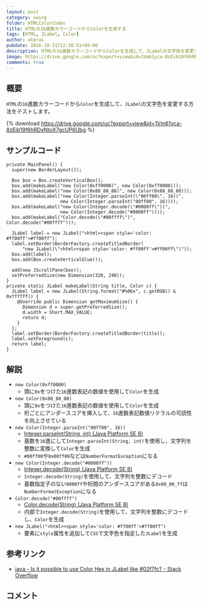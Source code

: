 ```yaml
---
layout: post
category: swing
folder: HTMLColorCodes
title: HTMLの16進数カラーコードからColorを生成する
tags: [HTML, JLabel, Color]
author: aterai
pubdate: 2016-10-31T12:38:51+09:00
description: HTMLの16進数カラーコードからColorを生成して、JLabelの文字色を変更する方法をテストします。
image: https://drive.google.com/uc?export=view&id=1Vm61yca-8zEib19f6hRDxNtoX7gcUP6Ubg
comments: true
---
```

## 概要
`HTML`の`16`進数カラーコードから`Color`を生成して、`JLabel`の文字色を変更する方法をテストします。

{% download https://drive.google.com/uc?export=view&id=1Vm61yca-8zEib19f6hRDxNtoX7gcUP6Ubg %}

## サンプルコード
<pre class="prettyprint"><code>private MainPanel() {
  super(new BorderLayout());

  Box box = Box.createVerticalBox();
  box.add(makeLabel("new Color(0xff0000)", new Color(0xff0000)));
  box.add(makeLabel("new Color(0x88_88_88)", new Color(0x88_88_88)));
  box.add(makeLabel("new Color(Integer.parseInt(\"00ff00\", 16))",
                    new Color(Integer.parseInt("00ff00", 16))));
  box.add(makeLabel("new Color(Integer.decode(\"#0000ff\"))",
                    new Color(Integer.decode("#0000ff"))));
  box.add(makeLabel("Color.decode(\"#00ffff\")", Color.decode("#00ffff")));

  JLabel label = new JLabel("&lt;html&gt;&lt;span style='color: #ff00ff'&gt;#ff00ff");
  label.setBorder(BorderFactory.createTitledBorder(
      "new JLabel(\"&lt;html&gt;&lt;span style='color: #ff00ff'&gt;#ff00ff\")"));
  box.add(label);
  box.add(Box.createVerticalGlue());

  add(new JScrollPane(box));
  setPreferredSize(new Dimension(320, 240));
}
private static JLabel makeLabel(String title, Color c) {
  JLabel label = new JLabel(String.format("#%06x", c.getRGB() &amp; 0xffffff)) {
    @Override public Dimension getMaximumSize() {
      Dimension d = super.getPreferredSize();
      d.width = Short.MAX_VALUE;
      return d;
    }
  };
  label.setBorder(BorderFactory.createTitledBorder(title));
  label.setForeground(c);
  return label;
}
</code></pre>

## 解説
- `new Color(0xff0000)`
    - 頭に`0x`をつけた`16`進数表記の数値を使用して`Color`を生成
- `new Color(0x88_88_88)`
    - 頭に`0x`をつけた`16`進数表記の数値を使用して`Color`を生成
    - 桁ごとにアンダースコアを挿入して、`16`進数表記数値リテラルの可読性を向上させている
- `new Color(Integer.parseInt("00ff00", 16))`
    - [Integer.parseInt(String, int) (Java Platform SE 8)](https://docs.oracle.com/javase/jp/8/docs/api/java/lang/Integer.html#parseInt-java.lang.String-int-)
    - 基数を`16`進にして`Integer.parseInt(String, int)`を使用し、文字列を整数に変換して`Color`を生成
    - `#00ff00`や`0x00ff00`などは`NumberFormatException`になる
- `new Color(Integer.decode("#0000ff"))`
    - [Integer.decode(String) (Java Platform SE 8)](https://docs.oracle.com/javase/jp/8/docs/api/java/lang/Integer.html#decode-java.lang.String-)
    - `Integer.decode(String)`を使用して、文字列を整数にデコード
    - 基数指定子のない`0000ff`や桁間のアンダースコアがある`0x00_00_ff`は`NumberFormatException`になる
- `Color.decode("#00ffff")`
    - [Color.decode(String) (Java Platform SE 8)](https://docs.oracle.com/javase/jp/8/docs/api/java/awt/Color.html#decode-java.lang.String-)
    - 内部で`Integer.decode(String)`を使用して、文字列を整数にデコードし、`Color`を生成
- `new JLabel("<html><span style='color: #ff00ff'>#ff00ff")`
    - 要素に`style`属性を追加して`CSS`で文字色を指定した`JLabel`を生成

<!-- dummy comment line for breaking list -->

## 参考リンク
- [java - Is it possible to use Color Hex in JLabel like #02f7fc? - Stack Overflow](https://stackoverflow.com/questions/39949076/is-it-possible-to-use-color-hex-in-jlabel-like-02f7fc)

<!-- dummy comment line for breaking list -->

## コメント
